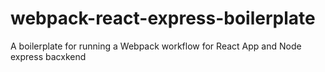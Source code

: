 # webpack-react-express-boilerplate
A boilerplate for running a Webpack workflow for React App and Node express bacxkend
